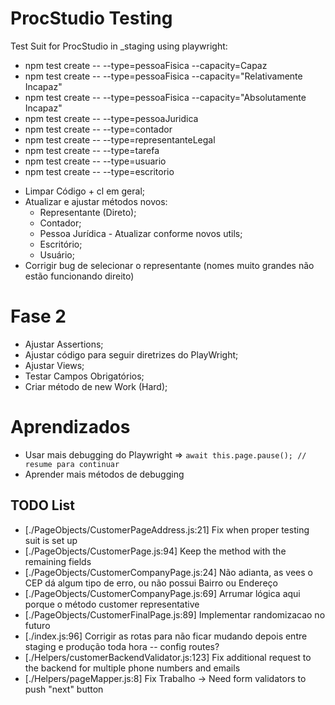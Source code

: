 # ProcStudio Testing 

Test Suit for ProcStudio in _staging using playwright: 
<!-- - npm test create -- --type=pessoaFisica --capacity=random -->
- npm test create -- --type=pessoaFisica --capacity=Capaz
- npm test create -- --type=pessoaFisica --capacity="Relativamente Incapaz" 
- npm test create -- --type=pessoaFisica --capacity="Absolutamente Incapaz"
- npm test create -- --type=pessoaJuridica
- npm test create -- --type=contador
- npm test create -- --type=representanteLegal
- npm test create -- --type=tarefa
- npm test create -- --type=usuario
- npm test create -- --type=escritorio


<!-- - Arrumar "Senha do INSS" -->
<!-- - Aguardar alterações do front => `+` e `download` -->
<!-- - Terminar Sistema: Helpers + API Requests para comparar Front com Back + Docs -->
<!-- - Corrigir parâmetros; -->
<!-- - Adicionar emails e telefones adicionais (+); -->
<!-- - Aguardar autoatribuição do representante; -->
<!-- - Desativar IA Methods; -->
<!-- - Download direto da Aws => Desativar; -->
<!-- - Mamoth => Desativar até ser necessário IA e comparação;  -->
<!-- - Adicionar mais tempo de espera para API do CEP;  -->
- Limpar Código + cl em geral;
- Atualizar e ajustar métodos novos: 
    - Representante (Direto); 
    - Contador; 
    - Pessoa Jurídica - Atualizar conforme novos utils; 
    - Escritório;
    - Usuário; 
- Corrigir bug de selecionar o representante (nomes muito grandes não estão funcionando direito)

# Fase 2
- Ajustar Assertions;
- Ajustar código para seguir diretrizes do PlayWright;
- Ajustar Views;
- Testar Campos Obrigatórios;
- Criar método de new Work (Hard);

# Aprendizados
- Usar mais debugging do Playwright => `await this.page.pause(); // resume para continuar`
- Aprender mais métodos de debugging

## TODO List

- [./PageObjects/CustomerPageAddress.js:21]     Fix when proper testing suit is set up
- [./PageObjects/CustomerPage.js:94]     Keep the method with the remaining fields
- [./PageObjects/CustomerCompanyPage.js:24]     Não adianta, as vees o CEP dá algum tipo de erro, ou não possui Bairro ou Endereço
- [./PageObjects/CustomerCompanyPage.js:69]     Arrumar lógica aqui porque o método customer representative
- [./PageObjects/CustomerFinalPage.js:89]     Implementar randomizacao no futuro 
- [./index.js:96]         Corrigir as rotas para não ficar mudando depois entre staging e produção toda hora -- config routes? 
- [./Helpers/customerBackendValidator.js:123]     Fix additional request to the backend for multiple phone numbers and emails
- [./Helpers/pageMapper.js:8] Fix Trabalho -> Need form validators to push "next" button
